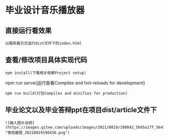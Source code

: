 # 毕业设计音乐播放器

## 直接运行看效果
```
以服务器方式运行dist文件下的index.html
```
### 


## 查看/修改项目具体实现代码
```
npm install(下载相关依赖Project setup)
```
npm run serve(运行查看Compiles and hot-reloads for development)
```
npm run build(打包Compiles and minifies for production)
```
### 





## 毕业论文以及毕业答辩ppt在项目dist/article文件下

```
![输入图片说明](https://images.gitee.com/uploads/images/2021/0819/190842_5695a17f_5641265.png "微信截图_20210819190436.png")
```
### 

